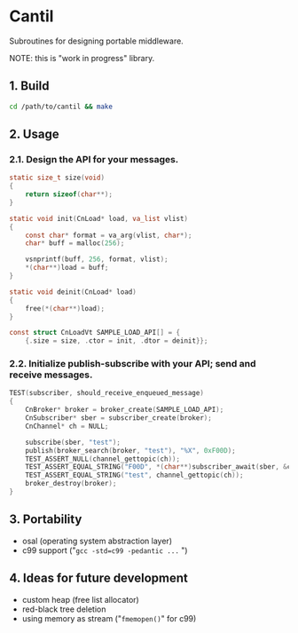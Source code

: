 # Cantil
Subroutines for designing portable middleware.

NOTE: this is "work in progress" library.

## 1. Build
```sh
cd /path/to/cantil && make
```

## 2. Usage

### 2.1. Design the API for your messages.
```c
static size_t size(void)
{
	return sizeof(char**);
}

static void init(CnLoad* load, va_list vlist)
{
	const char* format = va_arg(vlist, char*);
	char* buff = malloc(256);

	vsnprintf(buff, 256, format, vlist);
	*(char**)load = buff;
}

static void deinit(CnLoad* load)
{
	free(*(char**)load);
}

const struct CnLoadVt SAMPLE_LOAD_API[] = {
	{.size = size, .ctor = init, .dtor = deinit}};
```

### 2.2. Initialize publish-subscribe with your API; send and receive messages.
```c
TEST(subscriber, should_receive_enqueued_message)
{
	CnBroker* broker = broker_create(SAMPLE_LOAD_API);
	CnSubscriber* sber = subscriber_create(broker);
	CnChannel* ch = NULL;

	subscribe(sber, "test");
	publish(broker_search(broker, "test"), "%X", 0xF00D);
	TEST_ASSERT_NULL(channel_gettopic(ch));
	TEST_ASSERT_EQUAL_STRING("F00D", *(char**)subscriber_await(sber, &ch));
	TEST_ASSERT_EQUAL_STRING("test", channel_gettopic(ch));
	broker_destroy(broker);
}
```

## 3. Portability
- osal (operating system abstraction layer)
- c99 support ("`gcc -std=c99 -pedantic ...` ")

## 4. Ideas for future development
- custom heap (free list allocator)
- red-black tree deletion
- using memory as stream ("`fmemopen()`" for c99)
